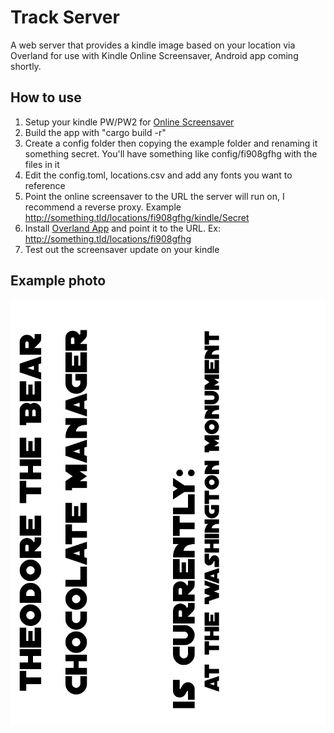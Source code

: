# Track Server
A web server that provides a kindle image based on your location via Overland for use with Kindle Online Screensaver, Android app coming shortly.

## How to use

1. Setup your kindle PW/PW2 for [Online Screensaver](https://www.mobileread.com/forums/showthread.php?t=236104)
2. Build the app with "cargo build -r"
3. Create a config folder then copying the example folder and renaming it something secret. You'll have something like config/fi908gfhg with the files in it
4. Edit the config.toml, locations.csv and add any fonts you want to reference
5. Point the online screensaver to the URL the server will run on, I recommend a reverse proxy. Example http://something.tld/locations/fi908gfhg/kindle/Secret
6. Install [Overland App](https://github.com/aaronpk/Overland-iOS) and point it to the URL. Ex: http://something.tld/locations/fi908gfhg 
7. Test out the screensaver update on your kindle

## Example photo
![Employee data](/images/ExampleImage.png?raw=true "Example of the image generated")
